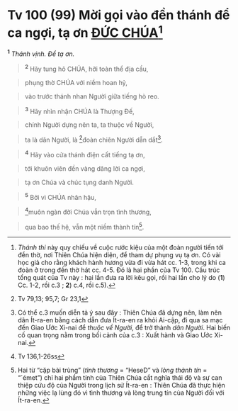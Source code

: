 # Tv 100 (99) Mời gọi vào đền thánh để ca ngợi, tạ ơn [ĐỨC CHÚA]()[^1]
<sup><b>1</b></sup> *Thánh vịnh. Để tạ ơn.*


> <sup><b>2</b></sup> Hãy tung hô CHÚA, hỡi toàn thể địa cầu,
>


> phụng thờ CHÚA với niềm hoan hỷ,
>


> vào trước thánh nhan Người giữa tiếng hò reo.
>


> <sup><b>3</b></sup> Hãy nhìn nhận CHÚA là Thượng Đế,
>


> chính Người dựng nên ta, ta thuộc về Người,
>


> ta là dân Người, là [^1*]đoàn chiên Người dẫn dắt[^2].
>


> <sup><b>4</b></sup> Hãy vào cửa thánh điện cất tiếng tạ ơn,
>


> tới khuôn viên đền vàng dâng lời ca ngợi,
>


> tạ ơn Chúa và chúc tụng danh Người.
>


> <sup><b>5</b></sup> Bởi vì CHÚA nhân hậu,
>


> [^2*]muôn ngàn đời Chúa vẫn trọn tình thương,
>


> qua bao thế hệ, vẫn một niềm thành tín[^3].
>

[^1]: *Thánh thi* này quy chiếu về cuộc rước kiệu của một đoàn người tiến tới đền thờ, nơi Thiên Chúa hiện diện, để tham dự phụng vụ tạ ơn. Có vài học giả cho rằng khách hành hương vừa đi vừa hát cc. 1-3, trong khi ca đoàn ở trong đền thờ hát cc. 4-5. Đó là hai phần của Tv 100. Cấu trúc tổng quát của Tv này : hai lần đưa ra lời kêu gọi, rồi hai lần cho lý do (**1**) Cc. 1-2, rồi c.3 ; **2**) c.4, rồi c.5).
[^2]: Có thể c.3 muốn diễn tả ý sau đây : Thiên Chúa đã dựng nên, làm nên dân Ít-ra-en bằng cách dẫn đưa Ít-ra-en ra khỏi Ai-cập, đi qua sa mạc đến Giao Ước Xi-nai để *thuộc về Người*, để trở thành *dân Người*. Hai biến cố quan trọng nằm trong bối cảnh của c.3 : Xuất hành và Giao Ước Xi-nai.
[^3]: Hai từ “cặp bài trùng” (*tình thương* = “HeseD” và *lòng thành tín* = “´émet”) chỉ hai phẩm tính của Thiên Chúa cắt nghĩa thái độ và sự can thiệp cứu độ của Người trong lịch sử Ít-ra-en : Thiên Chúa đã thực hiện những việc lạ lùng đó vì tình thương và lòng trung tín của Người đối với Ít-ra-en.
[^1*]: Tv 79,13; 95,7; Gr 23,1
[^2*]: Tv 136,1-26ss
